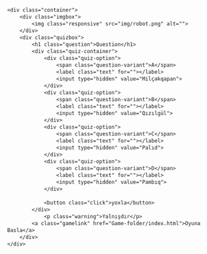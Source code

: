 <!DOCTYPE html>
<html lang="en">

<head>
	<meta charset="UTF-8">
	<meta http-equiv="X-UA-Compatible" content="IE=edge">
	<meta name="viewport" content="width=device-width, initial-scale=1.0">
	<link rel="stylesheet" href="css/pac-man.css">
	<title>Document</title>
</head>

<body>

	<div class="container">
		<div class="imgbox">
			<img class="responsive" src="img/robot.png" alt="">
		</div>
		<div class="quizbox">
			<h1 class="question">Question</h1>
			<div class="quiz-container">
				<div class="quiz-option">
					<span class="question-variant">A</span>
					<label class="text" for=""></label>
					<input type="hidden" value="Milçəkqapan">
				</div>
				<div class="quiz-option">
					<span class="question-variant">B</span>
					<label class="text" for=""></label>
					<input type="hidden" value="Qızılgül">
				</div>
				<div class="quiz-option">
					<span class="question-variant">C</span>
					<label class="text" for=""></label>
					<input type="hidden" value="Palıd">
				</div>
				<div class="quiz-option">
					<span class="question-variant">D</span>
					<label class="text" for=""></label>
					<input type="hidden" value="Pambıq">
				</div>
				
				<button class="click">yoxla</button>
			</div>
				<p class="warning">Yalnışdır</p>
			<a class="gamelink" href="Game-folder/index.html">Oyuna Basla</a>
		</div>
	</div>
</body>
<script src="js/jquery.js"></script>
<script src="js/main.js"></script>

</html>
